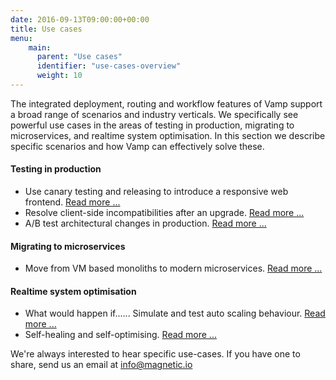 ```yaml
---
date: 2016-09-13T09:00:00+00:00
title: Use cases
menu:
    main:
      parent: "Use cases"
      identifier: "use-cases-overview"
      weight: 10
---
```


The integrated deployment, routing and workflow features of Vamp support a broad range of scenarios and industry verticals. We specifically see powerful use cases in the areas of testing in production, migrating to microservices, and realtime system optimisation. In this section we describe specific scenarios and how Vamp can effectively solve these.

#### Testing in production 
* Use canary testing and releasing to introduce a responsive web frontend. [Read more ...](/why-use-vamp/use-cases/create-responsive-website/)
* Resolve client-side incompatibilities after an upgrade. [Read more ...](/why-use-vamp/use-cases/resolve-incompatibilities-after-upgrade/)
* A/B test architectural changes in production. [Read more ...](/why-use-vamp/use-cases/modernise-architecture/)

#### Migrating to microservices
* Move from VM based monoliths to modern microservices. [Read more ...](/why-use-vamp/use-cases/refactor-monolithic-to-microsystems/)

#### Realtime system optimisation

* What would happen if...... Simulate and test auto scaling behaviour. [Read more ...](/why-use-vamp/use-cases/simulate-and-test-scaling-behaviour)
* Self-healing and self-optimising. [Read more ...](/why-use-vamp/use-cases/self-healing-and-self-optimising)

We're always interested to hear specific use-cases. If you have one to share, send us an email at [info@magnetic.io](mailto:info@magnetic.io)